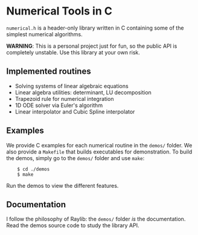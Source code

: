 # Numerical Tools in C
`numerical.h` is a header-only library written in C containing some of the simplest numerical algorithms.

**WARNING**: This is a personal project just for fun, so the public API is completely unstable. Use this library at your own risk.

## Implemented routines
  - Solving systems of linear algebraic equations
  - Linear algebra utilities: determinant, LU decomposition
  - Trapezoid rule for numerical integration
  - 1D ODE solver via Euler's algorithm
  - Linear interpolator and Cubic Spline interpolator

## Examples
We provide C examples for each numerical routine in the `demos/` folder. We also provide a `Makefile` that builds executables for demonstration. To build the demos, simply go to the `demos/` folder and use `make`:

```console
    $ cd ./demos
    $ make
```

Run the demos to view the different features.

## Documentation
I follow the philosophy of Raylib: the `demos/` folder *is* the documentation. Read the demos source code to study the library API. 
